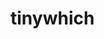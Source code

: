 # tinywhich

<!--
[![npm](https://img.shields.io/npm/v/tinywhich)](https://www.npmjs.com/package/tinywhich)
![npm bundle size](https://img.shields.io/bundlephobia/minzip/tinywhich)
![node-current](https://img.shields.io/node/v/tinywhich)
-->
